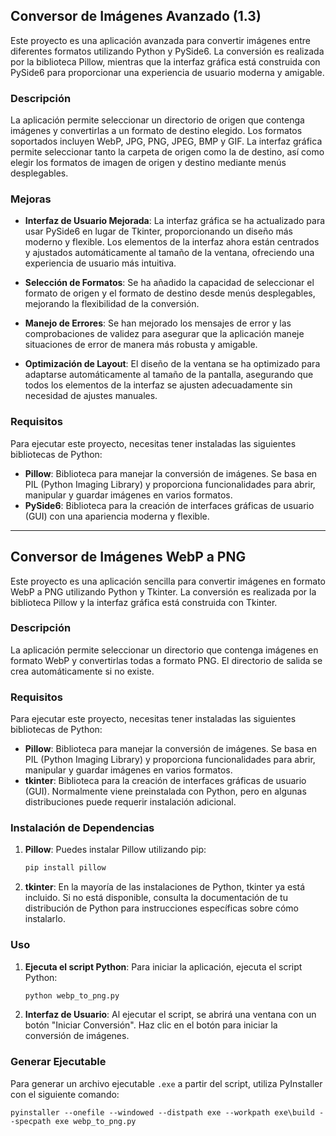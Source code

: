 ## Conversor de Imágenes Avanzado (1.3)

Este proyecto es una aplicación avanzada para convertir imágenes entre diferentes formatos utilizando Python y PySide6. La conversión es realizada por la biblioteca Pillow, mientras que la interfaz gráfica está construida con PySide6 para proporcionar una experiencia de usuario moderna y amigable.

### Descripción

La aplicación permite seleccionar un directorio de origen que contenga imágenes y convertirlas a un formato de destino elegido. Los formatos soportados incluyen WebP, JPG, PNG, JPEG, BMP y GIF. La interfaz gráfica permite seleccionar tanto la carpeta de origen como la de destino, así como elegir los formatos de imagen de origen y destino mediante menús desplegables.

### Mejoras

- **Interfaz de Usuario Mejorada**: La interfaz gráfica se ha actualizado para usar PySide6 en lugar de Tkinter, proporcionando un diseño más moderno y flexible. Los elementos de la interfaz ahora están centrados y ajustados automáticamente al tamaño de la ventana, ofreciendo una experiencia de usuario más intuitiva.
  
- **Selección de Formatos**: Se ha añadido la capacidad de seleccionar el formato de origen y el formato de destino desde menús desplegables, mejorando la flexibilidad de la conversión.

- **Manejo de Errores**: Se han mejorado los mensajes de error y las comprobaciones de validez para asegurar que la aplicación maneje situaciones de error de manera más robusta y amigable.

- **Optimización de Layout**: El diseño de la ventana se ha optimizado para adaptarse automáticamente al tamaño de la pantalla, asegurando que todos los elementos de la interfaz se ajusten adecuadamente sin necesidad de ajustes manuales.

### Requisitos

Para ejecutar este proyecto, necesitas tener instaladas las siguientes bibliotecas de Python:

- **Pillow**: Biblioteca para manejar la conversión de imágenes. Se basa en PIL (Python Imaging Library) y proporciona funcionalidades para abrir, manipular y guardar imágenes en varios formatos.
- **PySide6**: Biblioteca para la creación de interfaces gráficas de usuario (GUI) con una apariencia moderna y flexible.

--------------------------------------------------------------------------------------------------------------------------------------------------------------------------------------------------------------------------------------------------------------

## Conversor de Imágenes WebP a PNG

Este proyecto es una aplicación sencilla para convertir imágenes en formato WebP a PNG utilizando Python y Tkinter. La conversión es realizada por la biblioteca Pillow y la interfaz gráfica está construida con Tkinter.

### Descripción

La aplicación permite seleccionar un directorio que contenga imágenes en formato WebP y convertirlas todas a formato PNG. El directorio de salida se crea automáticamente si no existe.

### Requisitos

Para ejecutar este proyecto, necesitas tener instaladas las siguientes bibliotecas de Python:

- **Pillow**: Biblioteca para manejar la conversión de imágenes. Se basa en PIL (Python Imaging Library) y proporciona funcionalidades para abrir, manipular y guardar imágenes en varios formatos.
- **tkinter**: Biblioteca para la creación de interfaces gráficas de usuario (GUI). Normalmente viene preinstalada con Python, pero en algunas distribuciones puede requerir instalación adicional.

### Instalación de Dependencias

1. **Pillow**: Puedes instalar Pillow utilizando pip:

    ```python
    pip install pillow
    ```

2. **tkinter**: En la mayoría de las instalaciones de Python, tkinter ya está incluido. Si no está disponible, consulta la documentación de tu distribución de Python para instrucciones específicas sobre cómo instalarlo.

### Uso

1. **Ejecuta el script Python**: Para iniciar la aplicación, ejecuta el script Python:

    ```python
    python webp_to_png.py
    ```

2. **Interfaz de Usuario**: Al ejecutar el script, se abrirá una ventana con un botón "Iniciar Conversión". Haz clic en el botón para iniciar la conversión de imágenes.

### Generar Ejecutable

Para generar un archivo ejecutable `.exe` a partir del script, utiliza PyInstaller con el siguiente comando:

    
    pyinstaller --onefile --windowed --distpath exe --workpath exe\build --specpath exe webp_to_png.py
    


